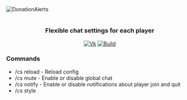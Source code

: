 
<img src="https://sun1-85.userapi.com/dTKEIVOQuzKF8XfiMt1tn5QZZIWhKKILRNkAQw/RQkUPRn_piA.jpg" alt="DonationAlerts" align="center">

<div align="center">
  <h1> </h1>
  <h3>Flexible chat settings for each player</h3>
  
  [![Vk](https://img.shields.io/badge/vk-DeelTer-9cf)](https://vk.com/DeelTer/)
  [![Build](https://img.shields.io/badge/builds-check%20it-green)](https://github.com/DeelTer/MyStyle/releases)
  
</div>

### Commands
* /cs reload - Reload config
* /cs mute - Enable or disable global chat
* /cs notify - Enable or disable notifications about player join and quit
* /cs style <style> - Change your chat style ( placeholders: %PLAYER% & %MESSAGE% )
* /cs prefix <local/global> <prefix> - Change your chat prefix
